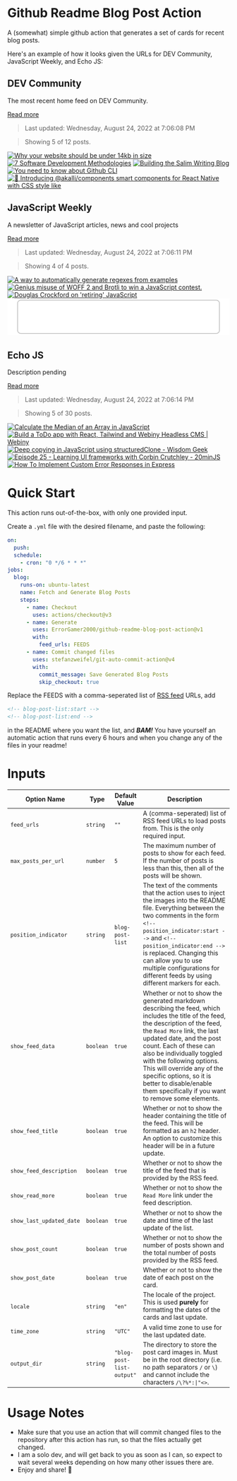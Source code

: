 # Github Readme Blog Post Action

A (somewhat) simple github action that generates a set of cards for recent blog posts.

Here's an example of how it looks given the URLs for DEV Community, JavaScript Weekly, and Echo JS:

<!-- post-list:start -->
## DEV Community

The most recent home feed on DEV Community.

[Read more](https://dev.to)
> Last updated: Wednesday, August 24, 2022 at 7:06:08 PM

> Showing 5 of 12 posts.

[![Why your website should be under 14kb in size](https://raw.githubusercontent.com/ErrorGamer2000/github-readme-blog-post-action/main/generated_files/DEV_Community/Why_your_website_should_be_under_14kb_in_size.svg)](https://dev.to/shadowfaxrodeo/why-your-website-should-be-under-14kb-in-size-398n)
[![7 Software Development Methodologies](https://raw.githubusercontent.com/ErrorGamer2000/github-readme-blog-post-action/main/generated_files/DEV_Community/7_Software_Development_Methodologies.svg)](https://dev.to/makendrang/7-software-development-methodologies-5fc5)
[![Building the Salim Writing Blog](https://raw.githubusercontent.com/ErrorGamer2000/github-readme-blog-post-action/main/generated_files/DEV_Community/Building_the_Salim_Writing_Blog.svg)](https://dev.to/salimcodes/building-the-salim-writing-blog-2n0b)
[![You need to know about Github CLI](https://raw.githubusercontent.com/ErrorGamer2000/github-readme-blog-post-action/main/generated_files/DEV_Community/You_need_to_know_about_Github_CLI.svg)](https://dev.to/luizcalaca/you-need-to-know-about-github-cli-iif)
[![🎉 Introducing @akalli/components smart components for React Native with CSS style like](https://raw.githubusercontent.com/ErrorGamer2000/github-readme-blog-post-action/main/generated_files/DEV_Community/🎉_Introducing_@akalli_components_smart_components_for_React_Native_with_CSS_style_like.svg)](https://dev.to/danilosilvadev/introducing-akallicomponents-smart-components-for-react-native-with-css-style-like-3gd9)


## JavaScript Weekly

A newsletter of JavaScript articles, news and cool projects

[Read more](https://javascriptweekly.com/)
> Last updated: Wednesday, August 24, 2022 at 7:06:11 PM

> Showing 4 of 4 posts.

[![A way to automatically generate regexes from examples](https://raw.githubusercontent.com/ErrorGamer2000/github-readme-blog-post-action/main/generated_files/JavaScript_Weekly/A_way_to_automatically_generate_regexes_from_examples.svg)](https://javascriptweekly.com/issues/602)
[![Genius misuse of WOFF 2 and Brotli to win a JavaScript contest.](https://raw.githubusercontent.com/ErrorGamer2000/github-readme-blog-post-action/main/generated_files/JavaScript_Weekly/Genius_misuse_of_WOFF_2_and_Brotli_to_win_a_JavaScript_contest..svg)](https://javascriptweekly.com/issues/601)
[![Douglas Crockford on 'retiring' JavaScript](https://raw.githubusercontent.com/ErrorGamer2000/github-readme-blog-post-action/main/generated_files/JavaScript_Weekly/Douglas_Crockford_on_'retiring'_JavaScript.svg)](https://javascriptweekly.com/issues/600)
[![Common JavaScript issues developers face](https://raw.githubusercontent.com/ErrorGamer2000/github-readme-blog-post-action/main/generated_files/JavaScript_Weekly/Common_JavaScript_issues_developers_face.svg)](https://javascriptweekly.com/issues/599)


## Echo JS

Description pending

[Read more](
http://www.echojs.com
)
> Last updated: Wednesday, August 24, 2022 at 7:06:14 PM

> Showing 5 of 30 posts.

[![Calculate the Median of an Array in JavaScript](https://raw.githubusercontent.com/ErrorGamer2000/github-readme-blog-post-action/main/generated_files/_Echo_JS_/Calculate_the_Median_of_an_Array_in_JavaScript.svg)](
https://masteringjs.io/tutorials/fundamentals/median
)
[![Build a ToDo app with React, Tailwind and Webiny Headless CMS | Webiny](https://raw.githubusercontent.com/ErrorGamer2000/github-readme-blog-post-action/main/generated_files/_Echo_JS_/Build_a_ToDo_app_with_React__Tailwind_and_Webiny_Headless_CMS___Webiny.svg)](
https://www.webiny.com/blog/todo-application-react-tailwind-webiny-headless-cms
)
[![Deep copying in JavaScript using structuredClone - Wisdom Geek](https://raw.githubusercontent.com/ErrorGamer2000/github-readme-blog-post-action/main/generated_files/_Echo_JS_/Deep_copying_in_JavaScript_using_structuredClone_-_Wisdom_Geek.svg)](https://www.wisdomgeek.com/development/web-development/javascript/deep-copying-in-javascript-using-structuredclone/)
[![Episode 25  - Learning UI frameworks with Corbin Crutchley - 20minJS](https://raw.githubusercontent.com/ErrorGamer2000/github-readme-blog-post-action/main/generated_files/_Echo_JS_/Episode_25__-_Learning_UI_frameworks_with_Corbin_Crutchley_-_20minJS.svg)](https://podcast.20minjs.com/1952066/11179009-episode-25-learning-ui-frameworks-with-corbin-crutchley)
[![How To Implement Custom Error Responses in Express](https://raw.githubusercontent.com/ErrorGamer2000/github-readme-blog-post-action/main/generated_files/_Echo_JS_/How_To_Implement_Custom_Error_Responses_in_Express.svg)](https://auth0.com/blog/how-to-implement-custom-error-responses-in-expressjs/)


<!-- post-list:end -->

# Quick Start

This action runs out-of-the-box, with only one provided input.

Create a `.yml` file with the desired filename, and paste the following:

```yml
on:
  push:
  schedule:
    - cron: "0 */6 * * *"
jobs:
  blog:
    runs-on: ubuntu-latest
    name: Fetch and Generate Blog Posts
    steps:
      - name: Checkout
        uses: actions/checkout@v3
      - name: Generate
        uses: ErrorGamer2000/github-readme-blog-post-action@v1
        with:
          feed_urls: FEEDS
      - name: Commit changed files
        uses: stefanzweifel/git-auto-commit-action@v4
        with:
          commit_message: Save Generated Blog Posts
          skip_checkout: true
```

Replace the FEEDS with a comma-seperated list of [RSS feed](https://rss.com/blog/how-do-rss-feeds-work/) URLs, add

```md
<!-- blog-post-list:start -->
<!-- blog-post-list:end -->
```

in the README where you want the list, and **_BAM!_** You have yourself an automatic action that runs every 6 hours and when you change any of the files in your readme!

# Inputs

<table>
  <thead>
    <tr>
      <th>Option Name</th>
      <th>Type</th>
      <th>Default Value</th>
      <th>Description</th>
    </tr>
  </thead>
  <tbody>
    <tr>
      <td><code>feed_urls</code></td>
      <td><code>string</code></td>
      <td><code>""</code></td>
      <td>A (comma-seperated) list of RSS feed URLs to load posts from. This is the only required input.</td>
    </tr>
    <tr>
      <td><code>max_posts_per_url</code></td>
      <td><code>number</code></td>
      <td><code>5</code></td>
      <td>The maximum number of posts to show for each feed. If the number of posts is less than this, then all of the posts will be shown.</td>
    </tr>
    <tr>
      <td><code>position_indicator</code></td>
      <td><code>string</code></td>
      <td><code>blog-post-list</code></td>
      <td>The text of the comments that the action uses to inject the images into the README file. Everything between the two comments in the form <code>&lt;!-- position_indicator:start --&gt;</code> and <code>&lt;!-- position_indicator:end --&gt;</code> is replaced. Changing this can allow you to use multiple configurations for different feeds by using different markers for each.</td>
    </tr>
    <tr>
      <td><code>show_feed_data</code></td>
      <td><code>boolean</code></td>
      <td><code>true</code></td>
      <td>Whether or not to show the generated markdown describing the feed, which includes the title of the feed, the description of the feed, the <code>Read More</code> link, the last updated date, and the post count. Each of these can also be individually toggled with the following options. This will override any of the specific options, so it is better to disable/enable them specifically if you want to remove some elements.</td>
    </tr>
    <tr>
      <td><code>show_feed_title</code></td>
      <td><code>boolean</code></td>
      <td><code>true</code></td>
      <td>Whether or not to show the header containing the title of the feed. This will be formatted as an <code>h2</code> header. An option to customize this header will be in a future update.</td>
    </tr>
    <tr>
      <td><code>show_feed_description</code></td>
      <td><code>boolean</code></td>
      <td><code>true</code></td>
      <td>Whether or not to show the title of the feed that is provided by the RSS feed.</td>
    </tr>
    <tr>
      <td><code>show_read_more</code></td>
      <td><code>boolean</code></td>
      <td><code>true</code></td>
      <td>Whether or not to show the <code>Read More</code> link under the feed description.</td>
    </tr>
    <tr>
      <td><code>show_last_updated_date</code></td>
      <td><code>boolean</code></td>
      <td><code>true</code></td>
      <td>Whether or not to show the date and time of the last update of the list.</td>
    </tr>
    <tr>
      <td><code>show_post_count</code></td>
      <td><code>boolean</code></td>
      <td><code>true</code></td>
      <td>Whether or not to show the number of posts shown and the total number of posts provided by the RSS feed.</td>
    </tr>
    <tr>
      <td><code>show_post_date</code></td>
      <td><code>boolean</code></td>
      <td><code>true</code></td>
      <td>Whether or not to show the date of each post on the card.</td>
    </tr>
    <tr>
      <td><code>locale</code></td>
      <td><code>string</code></td>
      <td><code>"en"</code></td>
      <td>The locale of the project. This is used <strong>purely</strong> for formatting the dates of the cards and last update.</td>
    </tr>
    <tr>
      <td><code>time_zone</code></td>
      <td><code>string</code></td>
      <td><code>"UTC"</code></td>
      <td>A valid time zone to use for the last updated date.</td>
    </tr>
    <tr>
      <td><code>output_dir</code></td>
      <td><code>string</code></td>
      <td><code>"blog-post-list-output"</code></td>
      <td>The directory to store the post card images in. Must be in the root directory (i.e. no path separators <code>/</code> or <code>\</code>) and cannot include the characters <code>/\?%*:|"&lt;&gt;</code>.</td>
    </tr>
<!--
    <tr>
      <td><code></code></td>
      <td><cde></cde></td>
      <td><code></code></td>
      <td></td>
    </tr>
-->
  </tbody>
</table>

# Usage Notes

- Make sure that you use an action that will commit changed files to the repository after this action has run, so that the files actually get changed.
- I am a solo dev, and will get back to you as soon as I can, so expect to wait several weeks depending on how many other issues there are.
- Enjoy and share! 🤗
